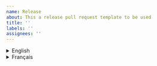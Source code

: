 ```yaml
---
name: Release
about: This a release pull request template to be used
title: ''
labels: ''
assignees: ''
---
```


<details>
  <summary>English</summary>

## What does this pull request do?
<!--
Describe in detail what your pull request does, why it does that, etc. Pull
requests without an adequate description will not be reviewed until one is
added.
Please also keep this description up-to-date with any discussion that takes
place so that reviewers can understand your intent. This is especially
important if they didn't participate in the discussion.
Make sure to remove this comment when you are done.
-->

## General checklist

- [ ] [Documentation](releases/tag/vX.X.X) created/updated

## Related issues
<!-- list issues that are being closed or worked on with this pull request (i.e. #[issue number])-->

</details>

<details>
  <summary>Français</summary>

## Que fait cette demande de retrait?
<!--
Décrivez en détail ce que fait votre demande de retrait, pourquoi elle le fait, etc.
Les demandes sans description adéquate ne seront pas examinées tant que vous n'em aurez
pas une d'ajouter.
Veuillez également garder cette description à jour avec toute discussion qui a lieu afin
que les examinateurs puissent comprendre votre intention. Ceci est particulièrement
important s'ils n'ont pas participé à la discussion.
Assurez-vous de supprimer ce commentaire lorsque vous avez terminé.
-->

## Liste de contrôle générale
- [] [Documentation] (releases/tag/vX.X.X) créé / mis à jour

## Problèmes liés
<!-- listez les problèmes qui sont fermés ou traités avec cette demande de retrait (c.-à-d. #[numéro de problème]) -->

</details>